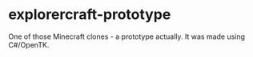 # explorercraft-prototype
One of those Minecraft clones - a prototype actually. It was made using C#/OpenTK.
